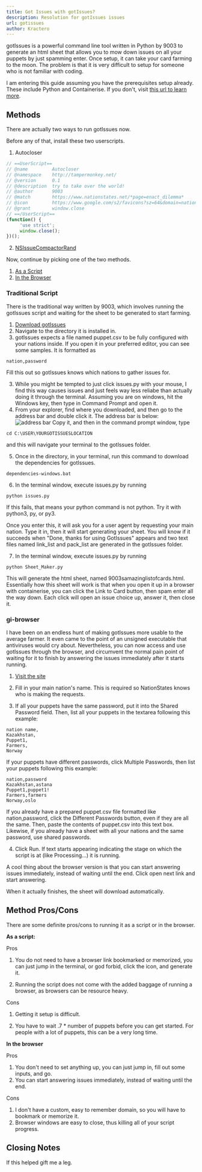 ```yaml
---
title: Got Issues with gotIssues?
description: Resolution for gotIssues issues
url: gotissues
author: Kractero
---
```

gotIssues is a powerful command line tool written in Python by 9003 to generate an html sheet that allows you to mow down issues on all your puppets by just spamming enter. Once setup, it can take your card farming to the moon. The problem is that it is very difficult to setup for someone who is not familiar with coding.

I am entering this guide assuming you have the prerequisites setup already. These include Python and Containerise. If you don't, visit [this url to learn more](/guides/prereqs).

## Methods
There are actually two ways to run gotIssues now.

Before any of that, install these two userscripts.
1. Autocloser
```js
// ==UserScript==
// @name         Autocloser
// @namespace    http://tampermonkey.net/
// @version      0.1
// @description  try to take over the world!
// @author       9003
// @match        https://www.nationstates.net/*page=enact_dilemma*
// @icon         https://www.google.com/s2/favicons?sz=64&domain=nationstates.net//
// @grant        window.close
// ==/UserScript==
(function() {
     'use strict';
     window.close();
})();
```

2. [NSIssueCompactorRand](https://raw.githubusercontent.com/jmikk/gotIssues/master/NsIssueCompactorRand.js)

Now, continue by picking one of the two methods.

1. [As a Script](#traditional)
2. [In the Browser](#browser)

### <a href="traditional"></a> Traditional Script
There is the traditional way written by 9003, which involves running the gotIssues script and waiting for the sheet to be generated to start farming. 

1. [Download gotIssues](https://github.com/jmikk/gotIssues/archive/refs/heads/master.zip)
2. Navigate to the directory it is installed in.
2. gotIssues expects a file named puppet.csv to be fully configured with your nations inside. If you open it in your preferred editor, you can see some samples. It is formatted as
```
nation,password
```

Fill this out so gotIssues knows which nations to gather issues for.

3. While you might be tempted to just click issues.py with your mouse, I find this way causes issues and just feels way less reliabe than actually doing it through the terminal. Assuming you are on windows, hit the Windows key, then type in Command Prompt and open it.
4. From your explorer, find where you downloaded, and then go to the address bar and double click it. The address bar is below:
![address bar](/addressbar.png) Copy it, and then in the command prompt window, type
```
cd C:\USER\YOURGOTISSUESLOCATION
```
and this will navigate your terminal to the gotIssues folder.

5. Once in the directory, in your terminal, run this command to download the dependencies for gotIssues.
```
dependencies-windows.bat
```
6. In the terminal window, execute issues.py by running
```
python issues.py
```
If this fails, that means your python command is not python. Try it with python3, py, or py3.

Once you enter this, it will ask you for a user agent by requesting your main nation. Type it in, then it will start generating your sheet. You will know if it succeeds when "Done, thanks for using GotIssues" appears and two text files named link_list and pack_list are generated in the gotIssues folder.

7. In the terminal window, execute issues.py by running
```
python Sheet_Maker.py
```
This will generate the html sheet, named 9003samazinglistofcards.html. Essentially how this sheet will work is that when you open it up in a browser with containerise, you can click the Link to Card button, then spam enter all the way down. Each click will open an issue choice up, answer it, then close it.

### <a href="browser"></a> gi-browser
I have been on an endless hunt of making gotIssues more usable to the average farmer. It even came to the point of an unsigned executable that antiviruses would cry about. Nevertheless, you can now access and use gotIssues through the browser, and circumvent the normal pain point of waiting for it to finish by answering the issues immediately after it starts running.

1. [Visit the site](https://kractero.github.io/gi-browser/)

2. Fill in your main nation's name. This is required so NationStates knows who is making the requests.

3. If all your puppets have the same password, put it into the Shared Password field. Then, list all your puppets in the textarea following this example:
```
nation name,
Kazakhstan,
Puppet1,
Farmers,
Norway
```

If your puppets have different passwords, click Multiple Passwords, then list your puppets following this example:
```
nation,password
Kazakhstan,astana
Puppet1,puppet1!
Farmers,farmers
Norway,oslo
```

If you already have a prepared puppet.csv file formatted like nation,password, click the Different Passwords button, even if they are all the same. Then, paste the contents of puppet.csv into this text box. Likewise, if you already have a sheet with all your nations and the same password, use shared passwords.

4. Click Run. If text starts appearing indicating the stage on which the script is at (like Processing...) it is running.

A cool thing about the browser version is that you can start answering issues immediately, instead of waiting until the end. Click open next link and start answering.

When it actually finishes, the sheet will download automatically.

## Method Pros/Cons
There are some definite pros/cons to running it as a script or in the browser.

**As a script:**

Pros
1. You do not need to have a browser link bookmarked or memorized, you can just jump in the terminal, or god forbid, click the icon, and generate it.

2. Running the script does not come with the added baggage of running a browser, as browsers can be resource heavy.

Cons
1. Getting it setup is difficult.

2. You have to wait .7 * number of puppets before you can get started. For people with a lot of puppets, this can be a very long time.

**In the browser**

Pros
1. You don't need to set anything up, you can just jump in, fill out some inputs, and go.
2. You can start answering issues immediately, instead of waiting until the end.

Cons
1. I don't have a custom, easy to remember domain, so you will have to bookmark or memorize it.
2. Browser windows are easy to close, thus killing all of your script progress.

## Closing Notes
If this helped gift me a leg.